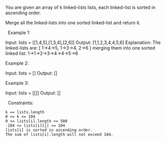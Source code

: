 You are given an array of k linked-lists lists, each linked-list is sorted in ascending order.

Merge all the linked-lists into one sorted linked-list and return it.

 
Example 1:

Input: lists = [[1,4,5],[1,3,4],[2,6]]
Output: [1,1,2,3,4,4,5,6]
Explanation: The linked-lists are:
[
  1->4->5,
  1->3->4,
  2->6
]
merging them into one sorted linked list:
1->1->2->3->4->4->5->6


Example 2:

Input: lists = []
Output: []


Example 3:

Input: lists = [[]]
Output: []


 
Constraints:


	k == lists.length
	0 <= k <= 104
	0 <= lists[i].length <= 500
	-104 <= lists[i][j] <= 104
	lists[i] is sorted in ascending order.
	The sum of lists[i].length will not exceed 104.

